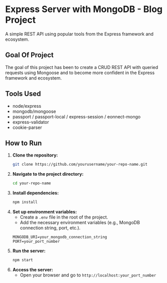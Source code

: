 # Express Server with MongoDB - Blog Project

A simple REST API using popular tools from the Express framework and ecosystem.

## Goal Of Project

The goal of this project has been to create a CRUD REST API with queried requests using Mongoose and to become more confident in the Express framework and ecosystem.

## Tools Used

- node/express
- mongodb/mongoose
- passport / passport-local / express-session / eonnect-mongo
- express-validator
- cookie-parser

## How to Run

1. **Clone the repository:**
   ```bash
   git clone https://github.com/yourusername/your-repo-name.git
   ```
2. **Navigate to the project directory:**
   ```bash
   cd your-repo-name
   ```
3. **Install dependencies:**
   ```bash
   npm install
   ```
4. **Set up environment variables:**
   - Create a `.env` file in the root of the project.
   - Add the necessary environment variables (e.g., MongoDB connection string, port, etc.).
   ```plaintext
   MONGODB_URI=your_mongodb_connection_string
   PORT=your_port_number
   ```
5. **Run the server:**
   ```bash
   npm start
   ```
6. **Access the server:**
   - Open your browser and go to `http://localhost:your_port_number`
